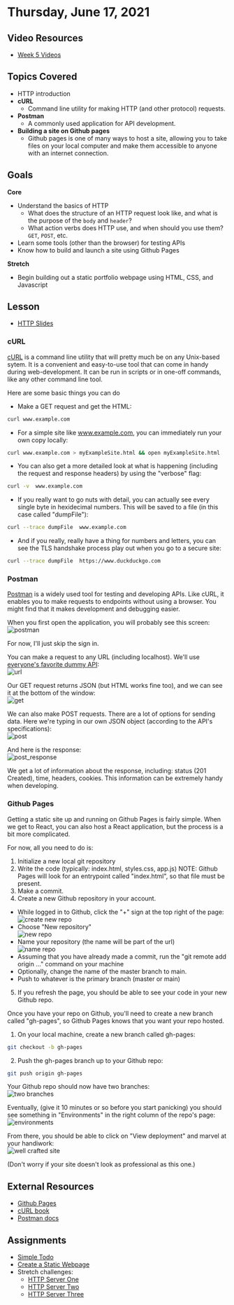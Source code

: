 # Thursday, June 17, 2021

## Video Resources
- [Week 5 Videos](https://www.youtube.com/watch?v=V2nozKafd5w&list=PLu0CiQ7bzwERdY3DZWm2QK2dodaqV6bvG)

## Topics Covered
- HTTP introduction
- **cURL**
  - Command line utility for making HTTP (and other protocol) requests.
- **Postman**
  - A commonly used application for API development.
- **Building a site on Github pages**
  - Github pages is one of many ways to host a site, allowing you to take files on your local computer and make them accessible to anyone with an internet connection.

## Goals
**Core**
- Understand the basics of HTTP
  - What does the structure of an HTTP request look like, and what is the purpose of the `body` and `header`?
  - What action verbs does HTTP use, and when should you use them? `GET`, `POST`, etc.
- Learn some tools (other than the browser) for testing APIs
- Know how to build and launch a site using Github Pages

**Stretch**
- Begin building out a static portfolio webpage using HTML, CSS, and Javascript

## Lesson
- [HTTP Slides](https://docs.google.com/presentation/d/18XgB39IqvBFXfJYKQdc5j2ZzlZBeOH_enugni6b__Cs/edit?usp=sharing)

### cURL
[cURL](https://curl.se/book.html) is a command line utility that will pretty much be on any Unix-based sytem.  It is a convenient and easy-to-use tool that can come in handy during web-development.  It can be run in scripts or in one-off commands, like any other command line tool.

Here are some basic things you can do
- Make a GET request and get the HTML:
```bash
curl www.example.com
```
- For a simple site like www.example.com, you can immediately run your own copy locally:
```bash
curl www.example.com > myExampleSite.html && open myExampleSite.html
```
- You can also get a more detailed look at what is happening (including the request and response headers) by using the "verbose" flag:
```bash
curl -v  www.example.com
```
- If you really want to go nuts with detail, you can actually see every single byte in hexidecimal numbers.  This will be saved to a file (in this case called "dumpFile"):
```bash
curl --trace dumpFile  www.example.com
```
- And if you really, really have a thing for numbers and letters, you can see the TLS handshake process play out when you go to a secure site:
```bash
curl --trace dumpFile  https://www.duckduckgo.com
```

### Postman
[Postman](https://www.postman.com/downloads/) is a widely used tool for testing and developing APIs.  Like cURL, it enables you to make requests to endpoints without using a browser.  You might find that it makes development and debugging easier.

When you first open the application, you will probably see this screen:<br/>
![postman](images/postman.png)

For now, I'll just skip the sign in.  

You can make a request to any URL (including localhost).  We'll use [everyone's favorite dummy API](https://jsonplaceholder.typicode.com):<br/>
![url](images/url.png)

Our GET request returns JSON (but HTML works fine too), and we can see it at the bottom of the window:<br/>
![get](images/get.png)

We can also make POST requests.  There are a lot of options for sending data.  Here we're typing in our own JSON object (according to the API's specifications):<br/>
![post](images/post.png)

And here is the response:<br/>
![post_response](images/post_response.png)

We get a lot of information about the response, including: status (201 Created), time, headers, cookies.  This information can be extremely handy when developing.

### Github Pages
Getting a static site up and running on Github Pages is fairly simple.  When we get to React, you can also host a React application, but the process is a bit more complicated.

For now, all you need to do is:
1. Initialize a new local git repository
2. Write the code (typically: index.html, styles.css, app.js)
NOTE: Github Pages will look for an entrypoint called "index.html", so that file must be present.
3. Make a commit.
4. Create a new Github repository in your account.
  - While logged in to Github, click the "+" sign at the top right of the page:<br/>
![create new repo](images/create_new.png)
  - Choose "New repository"<br/>
![new repo](images/new_repo.png)
  - Name your repository (the name will be part of the url)<br/>
![name repo](images/name-repo.png)
  - Assuming that you have already made a commit, run the "git remote add origin ..." command on your machine
  - Optionally, change the name of the master branch to main.
  - Push to whatever is the primary branch (master or main)
5. If you refresh the page, you should be able to see your code in your new Github repo.

Once you have your repo on Github, you'll need to create a new branch called "gh-pages", so Github Pages knows that you want your repo hosted.

1. On your local machine, create a new branch called gh-pages: 
```bash
git checkout -b gh-pages
```
2. Push the gh-pages branch up to your Github repo:
```bash
git push origin gh-pages
```
Your Github repo should now have two branches:<br/>
![two branches](images/two_branches.png)

Eventually, (give it 10 minutes or so before you start panicking) you should see something in "Environments" in the right column of the repo's page:<br/>
![environments](images/environments.png)

From there, you should be able to click on "View deployment" and marvel at your handiwork:<br/>
![well crafted site](images/well_crafted.png)

(Don't worry if your site doesn't look as professional as this one.)

## External Resources
- [Github Pages](https://pages.github.com/)
- [cURL book](https://everything.curl.dev/)
- [Postman docs](https://learning.postman.com/docs/getting-started/sending-the-first-request/)

## Assignments
- [Simple Todo](https://github.com/oscarplatoon/simple-todo)  
- [Create a Static Webpage](https://github.com/oscarplatoon/static-webpage)
- Stretch challenges:
  - [HTTP Server One](https://github.com/oscarplatoon/http-server-one)
  - [HTTP Server Two](https://github.com/oscarplatoon/http-server-two)
  - [HTTP Server Three](https://github.com/oscarplatoon/http-server-three)

